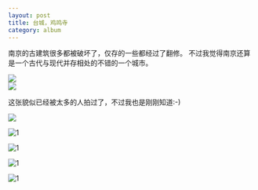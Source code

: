 ```yaml
---
layout: post
title: 台城，鸡鸣寺
category: album
---
```


南京的古建筑很多都被破坏了，仅存的一些都经过了翻修。
不过我觉得南京还算是一个古代与现代并存相处的不错的一个城市。

<div class="img_v"><img src="http://i.imgur.com/8Al1z.jpg" ></div>

<div class="img_h"><img src="http://i.imgur.com/Cy1kY.jpg" ></div> 

这张貌似已经被太多的人拍过了，不过我也是刚刚知道:-)

<div class="img_v"><img src="http://i.imgur.com/v6ujE.jpg" ></div>

![1](http://i.imgur.com/gdPSx.jpg)

![1](http://i.imgur.com/4zjBW.jpg)

![1](http://i.imgur.com/Lnqto.jpg)

![1](http://i.imgur.com/WvV0g.jpg)



